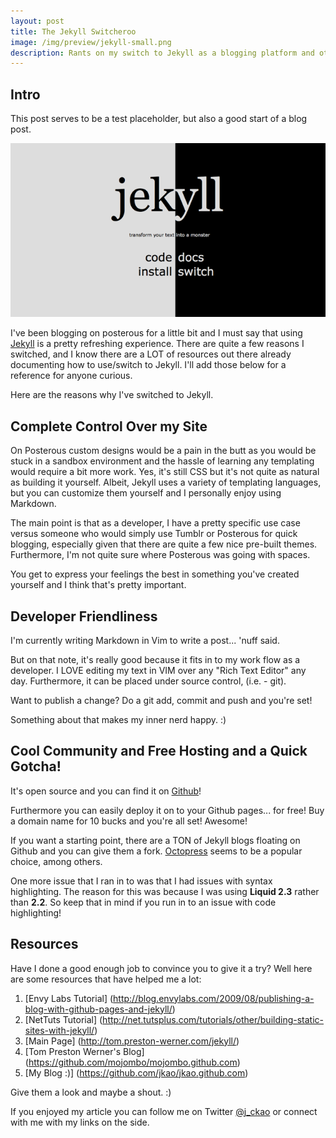 ```yaml
---
layout: post
title: The Jekyll Switcheroo
image: /img/preview/jekyll-small.png
description: Rants on my switch to Jekyll as a blogging platform and other goodies
---
```


Intro
------

This post serves to be a test placeholder, but also a good start of a
blog post.

![Jekyll](/img/jekyll.png)

I've been blogging on posterous for a little bit and I must say that
using [Jekyll](http://jekyllrb.com/) is a pretty refreshing experience. There are quite a few
reasons I switched, and I know there are a LOT of resources out there
already documenting how to use/switch to Jekyll. I'll add those below
for a reference for anyone curious.

Here are the reasons why I've switched to Jekyll.

Complete Control Over my Site
---------------------------------
On Posterous custom designs would be a pain in the butt as you would be
stuck in a sandbox environment and the hassle of learning any templating
would require a bit more work. Yes, it's still CSS but it's not quite as
natural as building it yourself. Albeit, Jekyll uses a variety of
templating languages, but you can customize them yourself and I
personally enjoy using Markdown.

The main point is that as a developer, I have a pretty specific use case
versus someone who would simply use Tumblr or Posterous for quick
blogging, especially given that there are quite a few nice pre-built
themes. Furthermore, I'm not quite sure where Posterous was going with
spaces.

You get to express your feelings the best in something you've created
yourself and I think that's pretty important.

Developer Friendliness
---------------------------------
I'm currently writing Markdown in Vim to write a post... 'nuff said.

But on that note, it's really good because it fits in to my work flow as
a developer. I LOVE editing my text in VIM over any "Rich Text Editor"
any day. Furthermore, it can be placed under source control, (i.e. -
git).

Want to publish a change? Do a git add, commit and push and you're set!

Something about that makes my inner nerd happy. :)

Cool Community and Free Hosting and a Quick Gotcha!
---------------------------------
It's open source and you can find it on [Github](https://github.com/mojombo/jekyll)!

Furthermore you can easily deploy it on to your Github pages... for
free! Buy a domain name for 10 bucks and you're all set! Awesome!

If you want a starting point, there are a TON of Jekyll blogs floating
on Github and you can give them a fork. [Octopress](https://github.com/imathis/octopress) 
seems to be a popular choice, among others.

One more issue that I ran in to was that I had issues with syntax
highlighting. The reason for this was because I was using **Liquid
2.3** rather than **2.2**. So keep that in mind if you run in to an issue with
code highlighting!

Resources
---------------------------------
Have I done a good enough job to convince you to give it a try? Well
here are some resources that have helped me a lot:

1. [Envy Labs Tutorial] (http://blog.envylabs.com/2009/08/publishing-a-blog-with-github-pages-and-jekyll/)
2. [NetTuts Tutorial] (http://net.tutsplus.com/tutorials/other/building-static-sites-with-jekyll/)
3. [Main Page] (http://tom.preston-werner.com/jekyll/)
4. [Tom Preston Werner's Blog] (https://github.com/mojombo/mojombo.github.com)
5. [My Blog :)] (https://github.com/jkao/jkao.github.com)

Give them a look and maybe a shout. :)

If you enjoyed my article you can follow me on Twitter [@j_ckao](twitter.com/#!/j_ckao)
or connect with me with my links on the side.
